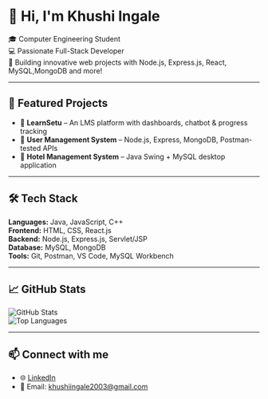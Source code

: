 # 👋 Hi, I'm Khushi Ingale

🎓 Computer Engineering Student  
💻 Passionate Full-Stack Developer  
🚀 Building innovative web projects with Node.js, Express.js, React, MySQL,MongoDB and more!

---

## 🌟 Featured Projects

- 🔹 **LearnSetu** – An LMS platform with dashboards, chatbot & progress tracking  
- 🔹 **User Management System** – Node.js, Express, MongoDB, Postman-tested APIs  
- 🔹 **Hotel Management System** – Java Swing + MySQL desktop application

---

## 🛠️ Tech Stack

**Languages:** Java, JavaScript, C++  
**Frontend:** HTML, CSS, React.js  
**Backend:** Node.js, Express.js, Servlet/JSP  
**Database:** MySQL, MongoDB  
**Tools:** Git, Postman, VS Code, MySQL Workbench  

---

## 📈 GitHub Stats

![GitHub Stats](https://github-readme-stats.vercel.app/api?username=khushiingale&show_icons=true&theme=radical)  
![Top Languages](https://github-readme-stats.vercel.app/api/top-langs/?username=khushiingale&layout=compact&theme=radical)

---

## 📫 Connect with me

- 🌐 [LinkedIn](www.linkedin.com/in/khushi-ingale-644152288)
- 📧 Email: khushiingale2003@gmail.com

